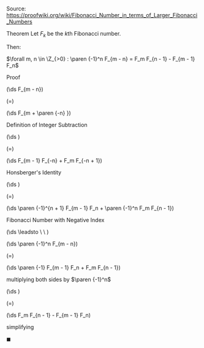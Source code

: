 # 

Source: https://proofwiki.org/wiki/Fibonacci_Number_in_terms_of_Larger_Fibonacci_Numbers

Theorem
Let $F_k$ be the $k$th Fibonacci number.

Then:

$\forall m, n \in \Z_{>0} : \paren {-1}^n F_{m - n} = F_m F_{n - 1} - F_{m - 1} F_n$


Proof













\(\ds F_{m - n}\)

\(=\)







\(\ds F_{m + \paren {-n} }\)





Definition of Integer Subtraction














\(\ds \)

\(=\)







\(\ds F_{m - 1} F_{-n} + F_m F_{-n + 1}\)





Honsberger's Identity














\(\ds \)

\(=\)







\(\ds \paren {-1}^{n + 1} F_{m - 1} F_n + \paren {-1}^n F_m F_{n - 1}\)





Fibonacci Number with Negative Index








\(\ds \leadsto \ \ \)





\(\ds \paren {-1}^n F_{m - n}\)

\(=\)







\(\ds \paren {-1} F_{m - 1} F_n + F_m F_{n - 1}\)





multiplying both sides by $\paren {-1}^n$














\(\ds \)

\(=\)







\(\ds F_m F_{n - 1} - F_{m - 1} F_n\)





simplifying



$\blacksquare$





